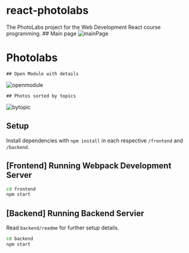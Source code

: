 # react-photolabs
The PhotoLabs project for the Web Development React course programming.
    ## Main page
![mainPage](https://github.com/marinaivanovadev/photolabs-starter/assets/130605410/78b03da7-5575-4d0d-a80a-1ef49a3aafdd)

# Photolabs
    ## Open Module with details
![openmodule](https://github.com/marinaivanovadev/photolabs-starter/assets/130605410/79b73f69-611b-4fda-a62d-c1aead3bd543)

    ## Photos sorted by topics
![bytopic](https://github.com/marinaivanovadev/photolabs-starter/assets/130605410/99051e76-e963-4237-b36f-feaceb24c3a6)


## Setup

Install dependencies with `npm install` in each respective `/frontend` and `/backend`.

## [Frontend] Running Webpack Development Server

```sh
cd frontend
npm start
```

## [Backend] Running Backend Servier

Read `backend/readme` for further setup details.

```sh
cd backend
npm start
```
